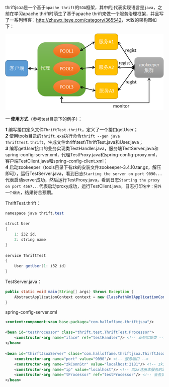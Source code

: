 thriftjsoa是一个基于`apache thrift`的`SOA`框架，其中的j代表实现语言是`java`，之前在学习apache thrift时萌生了基于apache thrift来做一个服务治理框架，并且写了一系列博客：<http://zhuwx.iteye.com/category/365542>，大致的架构图如下：

![image](https://github.com/halloffamezwx/thriftjsoa/raw/master/doc/framework.png)

<b>一 使用方式</b>（参考test目录下的例子）：</br>

<b><i>1</i></b> 编写接口定义文件`ThriftTest.thrift`，定义了一个接口getUser；</br>
<b><i>2</i></b> 使用tools目录的`thrift.exe`执行命令`thrift --gen java ThriftTest.thrift`，生成文件thrift\test\ThriftTest.java和User.java；</br>
<b><i>3</i></b> 编写getUser接口的业务实现类TestHandler.java，服务端TestServer.java和spring-config-server.xml，代理TestProxy.java和spring-config-proxy.xml，客户端TestClient.java和spring-config-client.xml；</br>
<b><i>4</i></b> 启动zookeeper（tools目录下有zk的安装文件zookeeper-3.4.10.tar.gz，解压即可），运行TestServer.java，看到日志`Starting the server on port 9090...`代表启动server成功，然后运行TestProxy.java，看到日志`Starting the proxy on port 4567...`代表启动proxy成功，运行TestClient.java，日志打印`名字：另外一个烟火`，结果符合预期。

ThriftTest.thrift：
```java
namespace java thrift.test

struct User
{
    1: i32 id,
    2: string name
}

service ThriftTest
{
    User getUser(1: i32 id)
}
```

TestServer.java：
```java
public static void main(String[] args) throws Exception {
    AbstractApplicationContext context = new ClassPathXmlApplicationContext("spring-config-server.xml");
}
```

spring-config-server.xml
```xml
<context:component-scan base-package="com.halloffame.thriftjsoa"/> 
    
<bean id="testProcessor" class="thrift.test.ThriftTest.Processor">
    <constructor-arg name="iface" ref="testHandler"/> <!-- 业务实现类 -->
</bean>

<bean id="thirftJsoaServer" class="com.halloffame.thriftjsoa.ThirftJsoaServer" init-method="run">
    <constructor-arg name="port" value="9090"/> <!-- 服务端口 -->
    <constructor-arg name="zkConnStr" value="localhost:2181"/> <!-- zk连接串 -->
    <constructor-arg name="ip" value="localhost"/> <!-- 向zk注册本服务的ip地址 -->
    <constructor-arg name="tProcessor" ref="testProcessor"/> <!-- 业务实现类的processor -->
</bean>
```